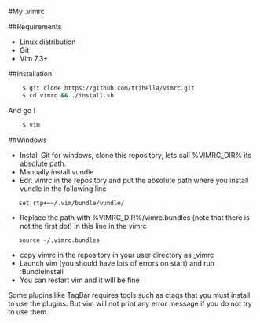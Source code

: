 #My .vimrc

##Requirements
   * Linux distribution
   * Git
   * Vim 7.3+

##Installation

```bash
    $ git clone https://github.com/trihella/vimrc.git
    $ cd vimrc && ./install.sh
```
And go !

```bash
    $ vim
```
##Windows
 * Install Git for windows, clone this repository, lets call %VIMRC_DIR% its absolute path.
 * Manually install vundle
 * Edit vimrc in the repository and put the absolute path where you install vundle in the following line
```vim 
   set rtp+=~/.vim/bundle/vundle/
``` 
 * Replace the path with %VIMRC_DIR%/vimrc.bundles (note that there is not the first dot) in this line in the vimrc
```vim
   source ~/.vimrc.bundles
```
 * copy vimrc in the repository in your user directory as _vimrc
 * Launch vim (you should have lots of errors on start) and run :BundleInstall
 * You can restart vim and it will be fine

Some plugins like TagBar requires tools such as ctags that you must install to use the plugins. But vim will not print any error message if you do not try to use them.
